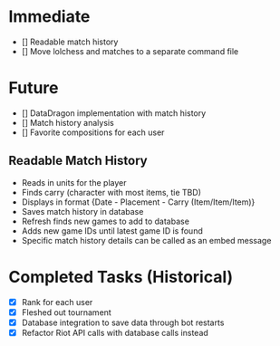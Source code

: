 # Immediate
 - [] Readable match history
 - [] Move lolchess and matches to a separate command file

# Future
 - [] DataDragon implementation with match history
 - [] Match history analysis
 - [] Favorite compositions for each user

## Readable Match History
 - Reads in units for the player
 - Finds carry (character with most items, tie TBD)
 - Displays in format {Date - Placement - Carry (Item/Item/Item)}
 - Saves match history in database
  - Refresh finds new games to add to database
  - Adds new game IDs until latest game ID is found
 - Specific match history details can be called as an embed message

# Completed Tasks (Historical)
 - [x] Rank for each user
 - [x] Fleshed out tournament
 - [x] Database integration to save data through bot restarts
 - [x] Refactor Riot API calls with database calls instead